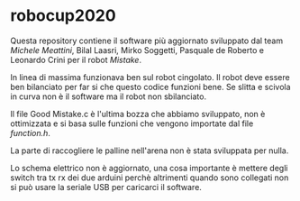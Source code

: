 ﻿# robocup2020
 
Questa repository contiene il software più aggiornato sviluppato dal team _*Michele Meattini*_, Bilal Laasri, Mirko Soggetti, Pasquale de Roberto e Leonardo Crini per il robot *Mistake*.

In linea di massima funzionava ben sul robot cingolato. Il robot deve essere ben bilanciato per far si che questo codice funzioni bene. 
Se slitta e scivola in curva non è il software ma il robot non sbilanciato.

Il file Good Mistake.c è l'ultima bozza che abbiamo sviluppato, non è ottimizzata e si basa sulle funzioni che vengono importate dal file _function.h_.

La parte di raccogliere le palline nell'arena non è stata sviluppata per nulla.

Lo schema elettrico non è aggiornato, una cosa importante è mettere degli switch tra tx rx dei due arduini perchè altrimenti quando sono collegati non si può usare la seriale USB per caricarci il software.
